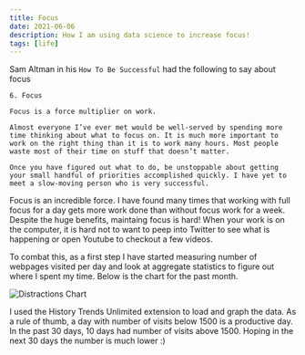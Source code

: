 ```yaml
---
title: Focus
date: 2021-06-06
description: How I am using data science to increase focus! 
tags: [life]
---
```


Sam Altman in his `How To Be Successful` had the following to say about focus

```
6. Focus

Focus is a force multiplier on work.

Almost everyone I’ve ever met would be well-served by spending more time thinking about what to focus on. It is much more important to work on the right thing than it is to work many hours. Most people waste most of their time on stuff that doesn’t matter.

Once you have figured out what to do, be unstoppable about getting your small handful of priorities accomplished quickly. I have yet to meet a slow-moving person who is very successful.
```

Focus is an incredible force. I have found many times that working with full focus for a day 
gets more work done than without focus work for a week. Despite the huge benefits, maintaing focus is hard! 
When your work is on the computer, it is hard not to want to peep into Twitter to see what is happening or open
Youtube to checkout a few videos. 

To combat this, as a first step I have started measuring number of webpages visited per day and look at aggregate statistics to figure out where I spent my time. Below is the chart for the past month. 

![Distractions Chart](/img/distractions.png)

I used the History Trends Unlimited extension to load and graph the data. As a rule of thumb, a day with number of visits below 1500 is a productive day. In the past 30 days, 10 days had number of visits above 1500. Hoping in the next 30 days the number is much lower :) 